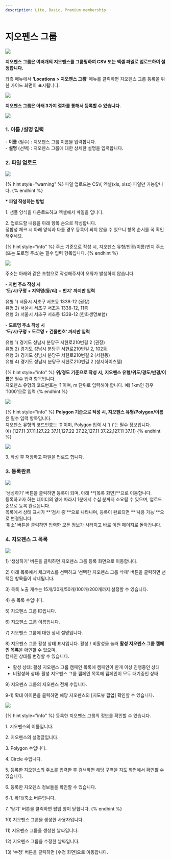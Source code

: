 ```yaml
---
description: Lite, Basic, Premium membership
---
```


# 지오펜스 그룹

![](<../../.gitbook/assets/image (59).png>)

**지오펜스 그룹은 여러개의 지오펜스를 그룹핑하여 CSV 또는 엑셀 파일로 업로드하여 설정합니다.**

좌측 메뉴에서 **‘Locations > 지오펜스 그룹’** 메뉴를 클릭하면 지오펜스 그룹 등록을 위한 가이드 화면이 표시됩니다.

![](<../../.gitbook/assets/image (10).png>)

**지오펜스 그룹은 아래 3가지 절차를 통해서 등록할 수 있습니다.**

![](<../../.gitbook/assets/image (85).png>)

### **1. 이름 /설명 입력**

\- **이름** (필수) : 지오펜스 그룹 이름을 입력합니다.\
\- **설명** (선택) : 지오펜스 그룹에 대한 상세한 설명을 입력합니다.

### 2. 파일 업로드

![](<../../.gitbook/assets/image (57).png>)

{% hint style="warning" %}
파일 업로드는 CSV, 엑셀(xls, xlsx) 파일만 가능합니다.
{% endhint %}

**\* 파일 작성하는 방법**

1\. 샘플 양식을 다운로드하고 엑셀에서 파일을 엽니다.

2\. 업로드할 내용을 아래 항목 순으로 작성합니다.\
정합성 체크 시 아래 양식과 다를 경우 등록이 되지 않을 수 있으니 항목 순서를 꼭 확인해주세요.

{% hint style="info" %}
주소 기준으로 작성 시, 지오펜스 유형/반경/이름/번지 주소(또는 도로명 주소)는 필수 입력 항목입니다.
{% endhint %}

![](<../../.gitbook/assets/image (82).png>)

주소는 아래와 같은 조합으로 작성해주셔야 오류가 발생하지 않습니다.

**- 지번 주소 작성 시**\
**‘도/시/구명 + 지역명(동/리) + 번지’ 까지만 입력**

유형 1) 서울시 서초구 서초동 1338-12 (권장)\
유형 2) 서울시 서초구 서초동 1338-12, 11층\
유형 3) 서울시 서초구 서초동 1338-12 (한화생명보험)

\- **도로명 주소 작성 시**\
**‘도/시/구명 + 도로명 + 건물번호’ 까지만 입력**

유형 1) 경기도 성남시 분당구 서현로210번길 2 (권장)\
유형 2) 경기도 성남시 분당구 서현로210번길 2, 102동\
유형 3) 경기도 성남시 분당구 서현로210번길 2 (서현동)\
유형 4) 경기도 성남시 분당구 서현로210번길 2 (성지하이츠텔)

{% hint style="info" %}
**위/경도 기준으로 작성 시,** **지오펜스 유형/위도/경도/반경/이름**은 필수 입력 항목입니다.\
지오펜스 유형의 코드번호는 ‘1’이며, m 단위로 입력해야 합니다. 예) 1km인 경우 ‘1000’으로 입력
{% endhint %}

![](<../../.gitbook/assets/image (6).png>)

{% hint style="info" %}
**Polygon 기준으로 작성 시, 지오펜스 유형/Polygon/이름**은 필수 입력 항목입니다.\
지오펜스 유형의 코드번호는 ‘0’이며, Polygon 입력 시 ‘( )’는 필수 정보입니다.\
예) (127.11 37.11,127.22 37.11,127.22 37.22,127.11 37.22,127.11 37.11)
{% endhint %}

![](<../../.gitbook/assets/image (56).png>)

3\. 작성 후 저장하고 파일을 업로드 합니다.

### 3. 등록완료

![](<../../.gitbook/assets/image (54).png>)

‘생성하기’ 버튼을 클릭하면 등록이 되며, 아래 **\[목록 화면]**으로 이동합니다.\
등록하고자 하는 데이터의 양에 따라서 1분에서 수십 분까지 소요될 수 있으며, 업로드 순으로 등록 완료됩니다.\
목록에서 상태 표시가 **‘검사 중'**으로 나타나며, 등록이 완료되면 **‘사용 가능'**으로 변경됩니다.\
‘취소' 버튼을 클릭하면 입력한 모든 정보가 사라지고 바로 이전 페이지로 돌아갑니다.

### 4. 지오펜스 그 목록

![](<../../.gitbook/assets/image (29).png>)

1\) ‘생성하기’ 버튼을 클릭하면 지오펜스 그룹 등록 화면으로 이동합니다.

2\) 아래 목록에서 체크박스를 선택하고 ‘선택한 지오펜스 그룹 삭제' 버튼을 클릭하면 선택된 항목들이 삭제됩니다.

3\) 목록 노출 개수는 15개/30개/50개/100개/200개까지 설정할 수 있습니다.

4\) 총 목록 수입니다.

5\) 지오펜스 그룹 ID입니다.

6\) 지오펜스 그룹 이름입니다.

7\) 지오펜스 그룹에 대한 상세 설명입니다.

8\) 지오펜스 그룹 활성 상태 표시입니다. 활성 / 비활성을 눌러 **활성 지오펜스 그룹 캠페인 목록**을 확인할 수 있으며,\
캠페인 상태를 변경할 수 있습니다.

* 활성 상태: 활성 지오펜스 그룹 캠페인 목록에 캠페인이 한개 이상 진행중인 상태
* 비활성화 상태: 활성 지오펜스 그룹 캠페인 목록에 캠페인이 모두 대기중인 상태

9\) 지오펜스 그룹의 지오펜스 전체 수입니다.

9-1) 확대 아이콘을 클릭하면 해당 지오펜스의 \[지도뷰 팝업] 확인할 수 있습니다.

![](<../../.gitbook/assets/image (2) (1).png>)

{% hint style="info" %}
등록한 지오펜스 그룹의 정보를 확인할 수 있습니다.

1\. 지오펜스의 이름입니다.

2\. 지오펜스의 설명글입니다.

3\. Polygon 수입니다.

4\. Circle 수입니다.

5\. 등록한 지오펜스의 주소를 입력한 후 검색하면 해당 구역을 지도 화면에서 확인할 수 있습니다.

6\. 등록한 지오펜스 정보들을 확인할 수 있습니다.

6-1. 확대/축소 버튼입니다.

7\. ‘닫기' 버튼을 클릭하면 팝업 창이 닫힙니다.
{% endhint %}

10\) 지오펜스 그룹을 생성한 사용자입니다.

11\) 지오펜스 그룹을 생성한 날짜입니다.

12\) 지오펜스 그룹을 수정한 날짜입니다.

13\) ‘수정’ 버튼을 클릭하면 \[수정 화면]으로 이동합니다.

####
